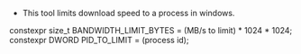 - This tool limits download speed to a process in windows.

constexpr size_t BANDWIDTH_LIMIT_BYTES = (MB/s to limit) * 1024 * 1024;
constexpr DWORD PID_TO_LIMIT = (process id);